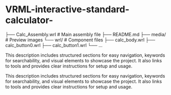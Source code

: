 # VRML-interactive-standard-calculator-
├── Calc_Assembly.wrl          # Main assembly file
├── README.md
├── media/                     # Preview images
└── wrl/                       # Component files
    ├── calc_body.wrl
    ├── calc_button0.wrl
    ├── calc_button1.wrl
    └── ...
    
This description includes structured sections for easy navigation, keywords for searchability, and visual elements to showcase the project. It also links to tools and provides clear instructions for setup and usage.

This description includes structured sections for easy navigation, keywords for searchability, and visual elements to showcase the project. It also links to tools and provides clear instructions for setup and usage.
